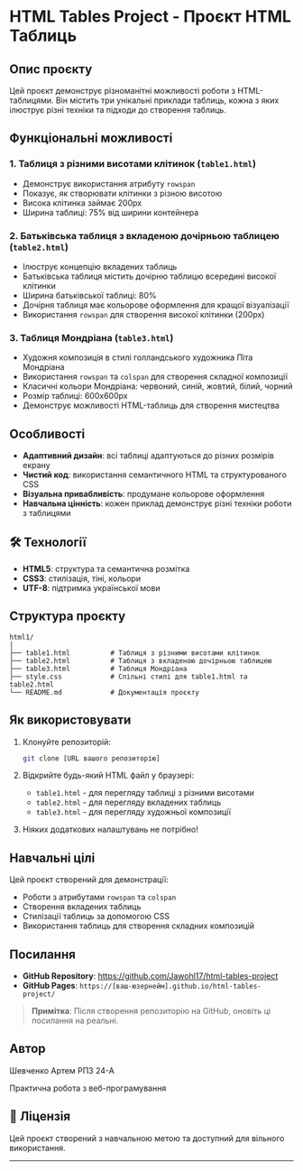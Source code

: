 #  HTML Tables Project - Проєкт HTML Таблиць

##  Опис проєкту

Цей проєкт демонструє різноманітні можливості роботи з HTML-таблицями. Він містить три унікальні приклади таблиць, кожна з яких ілюструє різні техніки та підходи до створення таблиць.

##  Функціональні можливості

### 1. **Таблиця з різними висотами клітинок** (`table1.html`)
- Демонструє використання атрибуту `rowspan`
- Показує, як створювати клітинки з різною висотою
- Висока клітинка займає 200px
- Ширина таблиці: 75% від ширини контейнера

### 2. **Батьківська таблиця з вкладеною дочірньою таблицею** (`table2.html`)
- Ілюструє концепцію вкладених таблиць
- Батьківська таблиця містить дочірню таблицю всередині високої клітинки
- Ширина батьківської таблиці: 80%
- Дочірня таблиця має кольорове оформлення для кращої візуалізації
- Використання `rowspan` для створення високої клітинки (200px)

### 3. **Таблиця Мондріана** (`table3.html`)
- Художня композиція в стилі голландського художника Піта Мондріана
- Використання `rowspan` та `colspan` для створення складної композиції
- Класичні кольори Мондріана: червоний, синій, жовтий, білий, чорний
- Розмір таблиці: 600x600px
- Демонструє можливості HTML-таблиць для створення мистецтва

##  Особливості

- **Адаптивний дизайн**: всі таблиці адаптуються до різних розмірів екрану
- **Чистий код**: використання семантичного HTML та структурованого CSS
- **Візуальна привабливість**: продумане кольорове оформлення
- **Навчальна цінність**: кожен приклад демонструє різні техніки роботи з таблицями

## 🛠️ Технології

- **HTML5**: структура та семантична розмітка
- **CSS3**: стилізація, тіні, кольори
- **UTF-8**: підтримка української мови

##  Структура проєкту

```
html1/
│
├── table1.html          # Таблиця з різними висотами клітинок
├── table2.html          # Таблиця з вкладеною дочірньою таблицею
├── table3.html          # Таблиця Мондріана
├── style.css            # Спільні стилі для table1.html та table2.html
└── README.md            # Документація проєкту
```

##  Як використовувати

1. Клонуйте репозиторій:
   ```bash
   git clone [URL вашого репозиторію]
   ```

2. Відкрийте будь-який HTML файл у браузері:
   - `table1.html` - для перегляду таблиці з різними висотами
   - `table2.html` - для перегляду вкладених таблиць
   - `table3.html` - для перегляду художньої композиції

3. Ніяких додаткових налаштувань не потрібно!

##  Навчальні цілі

Цей проєкт створений для демонстрації:
- Роботи з атрибутами `rowspan` та `colspan`
- Створення вкладених таблиць
- Стилізації таблиць за допомогою CSS
- Використання таблиць для створення складних композицій

##  Посилання

- **GitHub Repository**: https://github.com/Jawohl17/html-tables-project
- **GitHub Pages**: `https://[ваш-юзернейм].github.io/html-tables-project/`

>  **Примітка**: Після створення репозиторію на GitHub, оновіть ці посилання на реальні.

##  Автор
Шевченко Артем РПЗ 24-А

Практична робота з веб-програмування 

## 📄 Ліцензія

Цей проєкт створений з навчальною метою та доступний для вільного використання.

---


